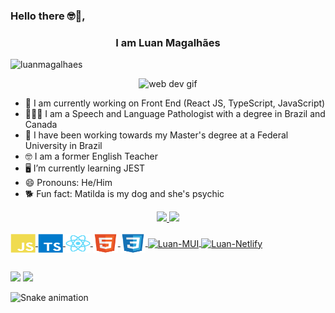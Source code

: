 ### Hello there 🤓🖖,

<h3 align="center">I am Luan Magalhães</h3>
<p align="left"><img src="https://komarev.com/ghpvc/?username=luanmagalhaes" alt="luanmagalhaes" /></p>
<p align="center">
 <img alt="web dev gif" src="https://media0.giphy.com/media/L8K62iTDkzGX6/giphy.gif" width="50%" height="50%"/>
</p> 

- 🔭 I am currently working on Front End (React JS, TypeScript, JavaScript)
- 👨🏽‍🔬 I am a Speech and Language Pathologist with a degree in Brazil and Canada
- 📘 I have been working towards my Master's degree at a Federal University in Brazil
- 🤓 I am a former English Teacher
- 🖥️ I’m currently learning JEST
- 😄 Pronouns: He/Him
- 🐕 Fun fact: Matilda is my dog and she's psychic

<div align="center">
  <a href="https://github.com/luamagalhaes">
  <img height="180em" src="https://github-readme-stats.vercel.app/api?username=luanmagalhaes&show_icons=true&theme=dracula&include_all_commits=true&count_private=true"/>
  <img height="180em" src="https://github-readme-stats.vercel.app/api/top-langs/?username=luanmagalhaes&layout=compact&langs_count=7&theme=dracula"/>
</div>
<div style="display: inline_block"><br>
  <img align="center" alt="Luan-Js" height="30" width="40" src="https://raw.githubusercontent.com/devicons/devicon/master/icons/javascript/javascript-plain.svg">
  <img align="center" alt="Luan-Ts" height="30" width="40" src="https://raw.githubusercontent.com/devicons/devicon/master/icons/typescript/typescript-plain.svg">
  <img align="center" alt="Luan-React" height="30" width="40" src="https://raw.githubusercontent.com/devicons/devicon/master/icons/react/react-original.svg">
  <img align="center" alt="Luan-HTML" height="30" width="40" src="https://raw.githubusercontent.com/devicons/devicon/master/icons/html5/html5-original.svg">
  <img align="center" alt="Luan-CSS" height="30" width="40" src="https://raw.githubusercontent.com/devicons/devicon/master/icons/css3/css3-original.svg">
  <img align="center" alt="Luan-MUI" height="30" width="40" src="https://img.shields.io/badge/Material--UI-0081CB?style=for-the-badge&logo=material-ui&logoColor=white">
  <img align="center" alt="Luan-Netlify" height="30" width="40" src="https://img.shields.io/badge/Netlify-00C7B7?style=for-the-badge&logo=netlify&logoColor=white">
</div>
</div>
  
  
  ##
 
<div> 
  <a href = "mailto:m.agalhaes@hotmail.com"><img src="https://img.shields.io/badge/-Gmail-%23333?style=for-the-badge&logo=gmail&logoColor=white" target="_blank"></a>
  <a href="https://www.linkedin.com/in/luan-magalh%C3%A3es-90342b188/" target="_blank"><img src="https://img.shields.io/badge/-LinkedIn-%230077B5?style=for-the-badge&logo=linkedin&logoColor=white" target="_blank"></a> 
 
  ![Snake animation](https://github.com/luanmagalhaes/luanmagalhaes/blob/output/github-contribution-grid-snake.svg)
  </div>
